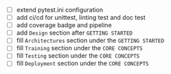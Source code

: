 - [ ] extend pytest.ini configuration
- [ ] add ci/cd for unittest, linting test and doc test
- [ ] add coverage badge and pipeline
- [ ] add `Design` section after `GETTING STARTED`
- [ ] fill `Architectures` section under the `GETTING STARTED`
- [ ] fill `Training` section under the `CORE CONCEPTS`
- [ ] fill `Testing` section under the `CORE CONCEPTS`
- [ ] fill `Deployment` section under the `CORE CONCEPTS`